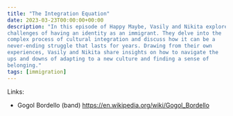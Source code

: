 ```yaml
---
title: "The Integration Equation"
date: 2023-03-23T00:00:00+00:00
description: "In this episode of Happy Maybe, Vasily and Nikita explore the
challenges of having an identity as an immigrant. They delve into the
complex process of cultural integration and discuss how it can be a
never-ending struggle that lasts for years. Drawing from their own
experiences, Vasily and Nikita share insights on how to navigate the
ups and downs of adapting to a new culture and finding a sense of
belonging."
tags: [immigration]
---
```




Links:
* Gogol Bordello (band) https://en.wikipedia.org/wiki/Gogol_Bordello